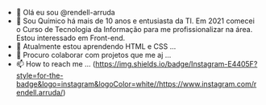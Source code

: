 - 👋 Olá eu sou @rendell-arruda
- 👀 Sou Químico há mais de 10 anos e entusiasta da TI. Em 2021 comecei o Curso de Tecnologia da Informação para me profissionalizar na área. Estou interessado em Front-end.
- 🌱 Atualmente estou aprendendo HTML e CSS ...
- 💞️ Procuro colaborar com projetos que me aj ...
- 📫 How to reach me ... (https://img.shields.io/badge/Instagram-E4405F?style=for-the-badge&logo=instagram&logoColor=white//https://www.instagram.com/rendell.arruda/)

<!---
rendell-arruda/rendell-arruda is a ✨ special ✨ repository because its `README.md` (this file) appears on your GitHub profile.
You can click the Preview link to take a look at your changes.
--->
